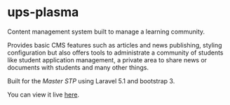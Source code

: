 # ups-plasma
Content management system built to manage a learning community.

Provides basic CMS features such as articles and news publishing, styling configuration but also offers tools to administrate a community of students like student application management, a private area to share news or documents with students and many other things.

Built for the *Master STP* using Laravel 5.1 and bootstrap 3.

You can view it live [here](http://bit.ly/2xB8Jxr).
